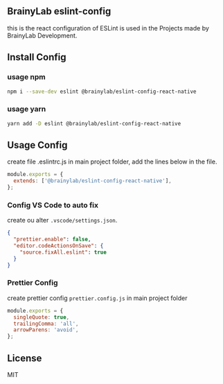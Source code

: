 ## BrainyLab eslint-config
this is the react configuration of ESLint is used in the Projects made by BrainyLab Development.

## Install Config

### usage npm
```bash
npm i --save-dev eslint @brainylab/eslint-config-react-native
```

### usage yarn
```bash
yarn add -D eslint @brainylab/eslint-config-react-native
```
## Usage Config

create file .eslintrc.js in main project folder, add the lines below in the file.

```js
module.exports = {
  extends: ['@brainylab/eslint-config-react-native'],
};
```
### Config VS Code to auto fix

create ou alter `.vscode/settings.json`.

```json
{
  "prettier.enable": false,
  "editor.codeActionsOnSave": {
    "source.fixAll.eslint": true
  }
}
```

### Prettier Config

create prettier config `prettier.config.js` in main project folder

```javascript
module.exports = {
  singleQuote: true,
  trailingComma: 'all',
  arrowParens: 'avoid',
};
```

## License

MIT
